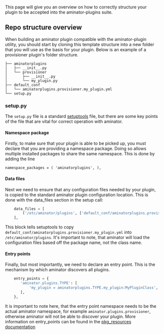 This page will give you an overview on how to correctly structure your plugin to be accepted into
the aminator-plugins suite.

## Repo structure overview
When building an aminator plugin compatible with the aminator-plugin utility, you should start by
cloning this template structure into a new folder that you will use as the basis for your plugin.
Below is an example of a provisioner plugin's folder structure.
```none
├── aminatorplugins
│   ├── __init__.py
│   └── provisioner
│       ├── __init__.py
│       └── my_plugin.py
├── default_conf
│   └── aminatorplugins.provisioner.my_plugin.yml
└── setup.py
```

### setup.py
The `setup.py` file is a standard [setuptools](http://pythonhosted.org/setuptools/setuptools.html) file, but there are some key points of the file that
are vital for correct operation with aminator.

#### Namespace package
Firstly, to make sure that your plugin is able to be picked up, you must declare that you are
providing a namespace package. Doing so allows multiple installed packages to share the same
namespace. This is done by adding the line 
```
namespace_packages = ( 'aminatorplugins', ),
```

#### Data files
Next we need to ensure that any configuration files needed by your plugin, is copied to the standard
aminator plugin configuration location. This is done with the data_files section in the setup call:
```python
    data_files = [
        ('/etc/aminator/plugins', ['default_conf/aminatorplugins.provisioner.my_plugin.yml']),
    ],
```
This block tells setuptools to copy `default_conf/aminatorplugins.provisioner.my_plugin.yml` 
into `/etc/aminator/plugins`. It's important to note, that aminator will load the configuration
files based off the package name, not the class name.

#### Entry points
Finally, but most importantly, we need to declare an entry point. This is the mechanism by which aminator
discovers all plugins.

```python
    entry_points = {
       'aminator.plugins.TYPE': [
           'my_plugin = aminatorplugins.TYPE.my_plugin:MyPluginClass',
       ],
    },
```

It is important to note here, that the entry point namespace needs to be the actual aminator namespace,
for example `aminator.plugins.provisioner`, otherwise aminator will not be able to discover your plugin. More information on entry_points can be found in the [pkg_resources documentation](http://pythonhosted.org/distribute/pkg_resources.html#entry-points)
